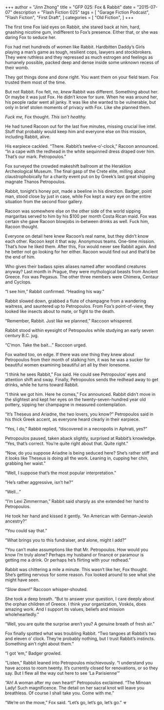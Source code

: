 +++
author = "Jinn Zhong"
title = "GFP 025: Fox & Rabbit"
date = "2015-07-07"
description = "Flash Fiction 025"
tags = [
    "Garage Fiction Podcast",
    "Flash Fiction",
    "First Draft",
]
categories = [
    "Old Fiction",
]
+++

The first time Fox laid eyes on Rabbit, she stared back at him, hard, gnashing nicotine gum, indifferent to Fox’s presence. Either that, or she was daring Fox to seduce her.

Fox had met hundreds of women like Rabbit. Hardbitten Daddy’s Girls playing a man’s game as tough, resilient cops, lawyers and stockbrokers. They were ruthless and they repressed as much estrogen and feelings as humanely possible, packed deep and dense inside some unknown recess of their womb.

They got things done and done right. You want them on your field team. Fox trusted them most of the time.

But not Rabbit. Fox felt, no, _knew_ Rabbit was different. Something about her. Or maybe it was just Fox. He didn’t know for sure. When he was around her, his people radar went all janky. It was like she wanted to be vulnerable, but only in brief stolen moments of privacy with Fox. Like she planned them.

_Fuck me,_ Fox thought. _This isn’t healthy._

He had tuned Racoon out for the last five minutes, missing crucial live intel. Stuff that probably would keep him and everyone else on this mission, including Rabbit, alive.

His earpiece cackled. “There. Rabbit’s twelve-o’-clock,” Racoon announced. “In a cape with the redhead in the white sequinned dress draped over him. That’s our mark. Petropoulos.”

Fox surveyed the crowded makeshift ballroom at the Heraklion Archeological Museum. The final gasp of the Crete elite, milling about claustrophobically for a charity event put on by Greek’s last great shipping magnate Thanos Petropoulos.

Rabbit, tonight’s honey pot, made a beeline in his direction. Badger, point man, stood close by just in case, while Fox kept a wary eye on the entire situation from the second floor gallery.

Racoon was somewhere else on the other side of the world sipping margaritas served to him by his $100 per month Costa Rican maid. Fox was certain she gave Racoon blowjobs in-between drinks as well. Fuck him, Racoon thought.

Everyone on detail here knew Racoon’s real name, but they didn’t know each other. Racoon kept it that way. Anonymous teams. One-time mission. That’s how he liked them. After this, Fox would never see Rabbit again. And he better not go looking for her either. Racoon would find out and that’d be the end of him.

Who gives their badass spies aliases named after woodland creatures anyway? Last month in Prague, they were mythological beasts from Ancient Greece. Fox was Pegasus. The other three members were Chimera, Centaur and Cyclops.

“I see him,” Rabbit confirmed. “Heading his way.”

Rabbit slowed down, grabbed a flute of champagne from a wandering waitress, and sauntered up to Petropoulos. From Fox’s point-of-view, they looked like insects about to mate, or fight to the death.

“Remember, Rabbit. Just like we planned,” Raccoon whispered.

Rabbit stood within eyesight of Petropoulos while studying an early seven century B.C. jug.

“C’mon. Take the bait…” Raccoon urged.

Fox  waited too, on edge. If there was one thing they knew about Petropoulos from their month of stalking him, it was he was a sucker for beautiful women examining beautiful art all by their lonesome.

“I think he sees Rabbit,” Fox said. He could see Petropoulos’ eyes and attention shift and sway. Finally, Petropoulos sends the redhead away to get drinks, while he turns toward Rabbit.

“I think we got him. Here he comes,” Fox announced. Rabbit didn’t move in the slightest and kept her eyes on the twenty-seven-hundred year old pottery, sipping her champagne in measured contemplation.

“It’s Theseus and Ariadne, the two lovers, you know?” Petropoulos said in his thick Greek accent, as everyone heard clearly in their earpiece.

“Yes, I do,” Rabbit replied, “discovered in a necropolis in Aphrati, yes?”

Petropoulos paused, taken aback slightly, surprised at Rabbit’s knowledge. “Yes, that’s correct. You’re quite right about that. Quite right.”

“Now, do you suppose Ariadne is being seduced here? She’s rather stiff and it looks like Theseus is doing all the work. Leaning in, cupping her chin, grabbing her waist.”

“Well, I suppose that’s the most popular interpretation.”

“He’s rather aggressive, isn’t he?”

“Well…”

“I’m Lexi Zimmerman,” Rabbit said sharply as she extended her hand to Petropoulos.

He took her hand and kissed it gently. “An American with German-Jewish ancestry?”

“You could say that.”

“What brings you to this fundraiser, and alone, might I add?”

“You can’t make assumptions like that Mr. Petropoulos. How would you know I’m truly alone? Perhaps my husband or financé or paramour is getting me a drink. Or perhaps he’s flirting with your redhead.” 

Rabbit was chittering a mile a minute. This wasn’t like her, Fox thought. She’s getting nervous for some reason. Fox looked around to see what she might have seen.

“Slow down!” Raccoon whisper-shouted. 

She took a deep breath. “But to answer your question, I care deeply about the orphan children of Greece. I think your organization, Voskós, does amazing work. And I support its values, beliefs and mission wholeheartedly.”

“Well, you are quite the surprise aren’t you? A genuine breath of fresh air.”

Fox finally spotted what was troubling Rabbit. “Two tangoes at Rabbit’s two and eleven o’ clock. They’re probably nothing, but I trust Rabbit’s instincts. Something ain’t right about them.”

“I got ‘em,” Badger growled.

“Listen,” Rabbit leaned into Petropoulos mischievously. “I understand you have access to room twenty. It’s currently closed for renovations, or so they say. But I flew all the way out here to see ‘La Parisienne’”

“Ah! A woman after my own heart!” Petropoulos exclaimed. “The Minoan Lady! Such magnificence. The detail on her sacral knot will leave you breathless. Of course I shall take you. Come with me.”

“We’re on the move,” Fox said. “Let’s go, let’s go, let’s go.” ☣

